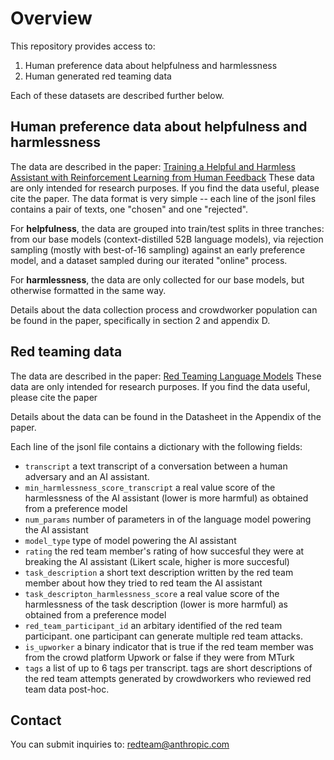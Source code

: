 # Overview

This repository provides access to:
1. Human preference data about helpfulness and harmlessness
2. Human generated red teaming data

Each of these datasets are described further below. 

## Human preference data about helpfulness and harmlessness

The data are described in the paper: [Training a Helpful and Harmless Assistant with Reinforcement Learning from Human Feedback](https://arxiv.org/abs/2204.05862) These data are only intended for research purposes. If you find the data useful, please cite the paper. The data format is very simple -- each line of the jsonl files contains a pair of texts, one "chosen" and one "rejected".

For **helpfulness**, the data are grouped into train/test splits in three tranches: from our base models (context-distilled 52B language models), via rejection sampling (mostly with best-of-16 sampling) against an early preference model, and a dataset sampled during our iterated "online" process. 

For **harmlessness**, the data are only collected for our base models, but otherwise formatted in the same way.

Details about the data collection process and crowdworker population can be found in the paper, specifically in section 2 and appendix D. 

## Red teaming data

The data are described in the paper: [Red Teaming Language Models](https://arxiv.org) These data are only intended for research purposes. If you find the data useful, please cite the paper

Details about the data can be found in the Datasheet in the Appendix of the paper. 

Each line of the jsonl file contains a dictionary with the following fields:
- `transcript` a text transcript of a conversation between a human adversary and an AI assistant. 
- `min_harmlessness_score_transcript` a real value score of the harmlessness of the AI assistant (lower is more harmful) as obtained from a preference model
- `num_params` number of parameters in of the language model powering the AI assistant
- `model_type` type of model powering the AI assistant
- `rating` the red team member's rating of how succesful they were at breaking the AI assistant (Likert scale, higher is more succesful)  
- `task_description` a short text description written by the red team member about how they tried to red team the AI assistant
- `task_descripton_harmlessness_score` a real value score of the harmlessness of the task description (lower is more harmful) as obtained from a preference model
- `red_team_participant_id` an arbitary identified of the red team participant. one participant can generate multiple red team attacks.
- `is_upworker` a binary indicator that is true if the red team member was from the crowd platform Upwork or false if they were from MTurk
- `tags` a list of up to 6 tags per transcript. tags are short descriptions of the red team attempts generated by crowdworkers who reviewed red team data post-hoc.


## Contact
You can submit inquiries to: redteam@anthropic.com





